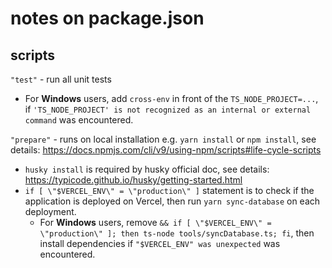 # notes on package.json

## scripts
 `"test"` - run all unit tests
- For **Windows** users, add `cross-env` in front of the `TS_NODE_PROJECT=...`, if `'TS_NODE_PROJECT' is not recognized as an internal or external command` was encountered.

 `"prepare"` - runs on local installation e.g. `yarn install` or `npm install`, see details: https://docs.npmjs.com/cli/v9/using-npm/scripts#life-cycle-scripts
- `husky install` is required by husky official doc, see details: https://typicode.github.io/husky/getting-started.html
-  `if [ \"$VERCEL_ENV\" = \"production\" ]` statement is to check if the application is deployed on Vercel, then run `yarn sync-database` on each deployment.
    - For **Windows** users, remove `&& if [ \"$VERCEL_ENV\" = \"production\" ]; then ts-node tools/syncDatabase.ts; fi`, then install dependencies if `"$VERCEL_ENV" was unexpected` was encountered.
 